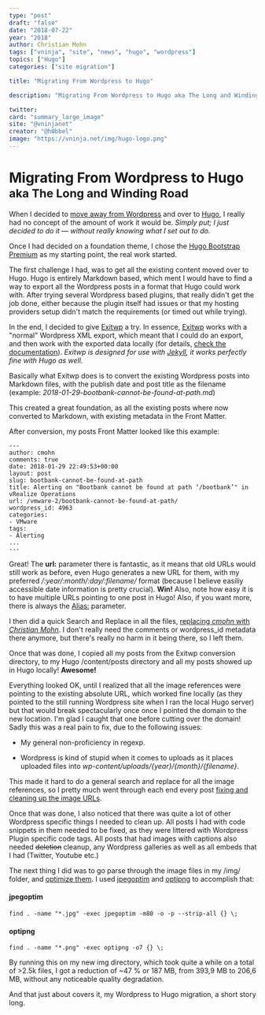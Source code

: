 ```yaml
---
type: "post"
draft: "false"
date: "2018-07-22"
year: "2018"
author: Christian Mohn
tags: ["vninja", "site", "news", "hugo", "wordpress"]
topics: ["Hugo"]
categories: ["site migration"]

title: "Migrating From Wordpress to Hugo"

description: "Migrating From Wordpress to Hugo aka The Long and Winding Road"

twitter:
card: "summary_large_image"
site: "@vninjanet"
creator: "@h0bbel"
image: "https://vninja.net/img/hugo-logo.png"
---
```


<h1>
  Migrating From Wordpress to Hugo<br/>
 <small class="text-muted">aka The Long and Winding Road</small>
</h1>

When I decided to [move away from Wordpress](/2018/07/19/hello-my-name-is-hugo/) and over to [Hugo](https://gohugo.io), I really had no concept of the amount of work it would be. _Simply put; I just decided to do it — without really knowing what I set out to do._ 

Once I had decided on a foundation theme, I chose the [Hugo Bootstrap Premium](https://github.com/appernetic/hugo-bootstrap-premium/) as my starting point, the real work started.

The first challenge I had, was to get all the existing content moved over to Hugo. Hugo is entirely Markdown based, which ment I would have to find a way to export all the Wordpress posts in a format that Hugo could work with. After trying several Wordpress based plugins, that really didn't get the job done, either because the plugin itself had issues or that my hosting providers setup didn't match the requirements (or timed out while trying).


In the end, I decided to give [Exitwp](https://github.com/thomasf/exitwp) a try. In essence, [Exitwp](https://github.com/thomasf/exitwp) works with a "normal" Wordpress XML export, which meant that I could do an export, and then work with the exported data locally (for details, [check the documentation](https://github.com/thomasf/exitwp/blob/master/README.rst)). 
*Exitwp is designed for use with [Jekyll](http://www.jekyllnow.com), it works perfectly fine with Hugo as well.*

Basically what Exitwp does is to convert the existing Wordpress posts into Markdown files, with the publish date and post title as the filename (example: _2018-01-29-bootbank-cannot-be-found-at-path.md_)


This created a great foundation, as all the existing posts where now converted to Markdown, with existing metadata in the Front Matter. 

After conversion, my posts Front Matter looked like this example:

```
---
author: cmohn
comments: true
date: 2018-01-29 22:49:53+00:00
layout: post
slug: bootbank-cannot-be-found-at-path
title: Alerting on "Bootbank cannot be found at path ‘/bootbank’" in vRealize Operations
url: /vmware-2/bootbank-cannot-be-found-at-path/
wordpress_id: 4963
categories:
- VMware
tags:
- Alerting
...
---

```

Great! The **url:** parameter there is fantastic, as it means that old URLs would still work as before, even Hugo generates a new URL for them, with my preferred _/:year/:month/:day/:filename/_ format (because I believe easiliy accessible date information is pretty crucial). **Win!** Also, note how easy it is to have multiple URLs pointing to one post in Hugo! Also, if you want more, there is always the [Alias:](https://gohugo.io/content-management/urls/#example-aliases) parameter.

I then did a quick Search and Replace in all the files, [replacing _cmohn_ with _Christian Mohn_](https://github.com/h0bbel/vninja/commit/1340b3bebe9a8a486ca7f4c87e397afe221806c3). I don't really need the comments or wordpress_id metadata there anymore, but there's really no harm in it being there, so I left them.

<p class="lead text-center">Once that was done, I copied all my posts from the Exitwp conversion directory, to my Hugo /content/posts directory and all my posts showed up in Hugo locally! <strong>Awesome!</strong></p>

Everything looked OK, until I realized that all the image references were pointing to the existing absolute URL, which worked fine locally (as they pointed to the still running Wordpress site when I ran the local Hugo server) but that would break spectacularly once once I pointed the domain to the new location. I'm glad I caught that one before cutting over the domain! Sadly this was a real pain to fix, due to the following issues:

* My general non-proficiency in regexp.

* Wordpress is kind of stupid when it comes to uploads as it places uploaded files into _wp-content/uploads/{year}/{month}/{filename}_.

This made it hard to do a general search and replace for all the image references, so I pretty much went through each end every post [fixing and cleaning up the image URLs](https://github.com/h0bbel/vninja/commit/cb3e9d9f494c49fe7a6f4d37253467c7ce230e2f).

Once that was done, I also noticed that there was quite a lot of other Wordpress specific things I needed to clean up. All posts I had with code snippets in them needed to be fixed, as they were littered with Wordpress Plugin specific code tags. All posts that had images with captions also needed ~~deletion~~ cleanup, any Wordpress galleries as well as all embeds that I had (Twitter, Youtube etc.)

The next thing I did was to go parse through the image files in my /img/ folder, and [optimize them](https://github.com/h0bbel/vninja/commit/6d92638132bba394ae98c31df4ff65f61ebd993f). I used [jpegoptim](https://github.com/tjko/jpegoptim) and [optipng](http://optipng.sourceforge.net/) to accomplish that:

#### jpegoptim
```
find . -name "*.jpg" -exec jpegoptim -m80 -o -p --strip-all {} \;
```

#### optipng
```
find . -name "*.png" -exec optipng -o7 {} \;
```

By running this on my new img directory, which took quite a while on a total of >2.5k files,  I got a reduction of ~47 % or 187 MB, from 393,9 MB to 206,6 MB, without any noticeable quality degradation.

And that just about covers it, my Wordpress to Hugo migration, a short story long.

